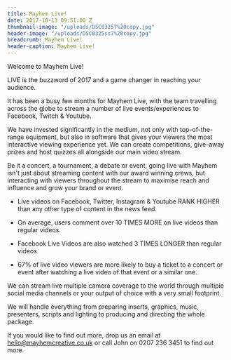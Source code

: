 ```yaml
---
title: Mayhem Live!
date: 2017-10-13 09:51:00 Z
thumbnail-image: "/uploads/DSC03257%20copy.jpg"
header-image: "/uploads/DSC0325ss7%20copy.jpg"
breadcrumb: Mayhem Live!
header-caption: Mayhem Live!
---
```



Welcome to Mayhem Live!

LIVE is the buzzword of 2017 and a game changer in reaching your audience. 

It has been a busy few months for Mayhem Live, with the team travelling across the globe to stream a number of live events/experiences to Facebook, Twitch & Youtube. 

We have invested significantly in the medium, not only with top-of-the-range equipment, but also in software that gives your viewers the most interactive viewing experience yet. We can create competitions, give-away prizes and host quizzes all alongside our main video stream. 

Be it a concert, a tournament, a debate or event, going live with Mayhem isn't just about streaming content with our award winning crews, but interacting with viewers throughout the stream to maximise reach and influence and grow your brand or event. 

- Live videos on Facebook, Twitter, Instagram & Youtube RANK HIGHER than any other type of content in the news feed.

- On average, users comment over 10 TIMES MORE on live videos than regular videos.

- Facebook Live Videos are also watched 3 TIMES LONGER than regular videos

- 67% of live video viewers are more likely to buy a ticket to a concert or event after watching a live video of that event or a similar one.

We can stream live multiple camera coverage to the world through multiple social media channels or your output of choice with a very small footprint.

We will handle everything from preparing inserts, graphics, music, presenters, scripts and lighting to producing and directing the whole package. 

If you would like to find out more, drop us an email at hello@mayhemcreative.co.uk or call John on 0207 236 3451 to find out more.
